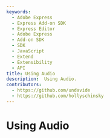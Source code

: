 ```yaml
---
keywords:
  - Adobe Express
  - Express Add-on SDK
  - Express Editor
  - Adobe Express
  - Add-on SDK
  - SDK
  - JavaScript
  - Extend
  - Extensibility
  - API
title: Using Audio
description:  Using Audio.
contributors:
  - https://github.com/undavide
  - https://github.com/hollyschinsky
---
```

# Using Audio